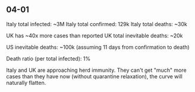
## 04-01

Italy total infected: ~3M
Italy total confirmed: 129k
Italy total deaths: ~30k

UK has ~40x more cases than reported
UK total inevitable deaths: ~20k

US inevitable deaths: ~100k (assuming 11 days from confirmation to death)

Death ratio (per total infected): 1%

Italy and UK are approaching herd immunity. They can't get "much" more cases than
they have now (without quarantine relaxation), the curve will naturally flatten.
